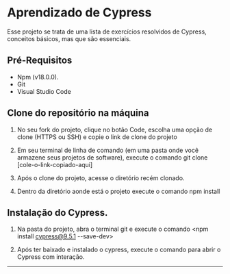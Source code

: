# Aprendizado de Cypress

Esse projeto se trata de uma lista de exercícios resolvidos de Cypress, conceitos básicos, mas que são essenciais.

## Pré-Requisitos

- Npm (v18.0.0).
- Git
- Visual Studio Code

## Clone do repositório na máquina

1. No seu fork do projeto, clique no botão Code, escolha uma opção de clone (HTTPS ou SSH) e copie o link de clone do projeto

2. Em seu terminal de linha de comando (em uma pasta onde você armazene seus projetos de software), execute o comando git clone [cole-o-link-copiado-aqui]

3. Após o clone do projeto, acesse o diretório recém clonado.

4. Dentro da diretório aonde está o projeto execute o comando npm install

## Instalação do Cypress.

1. Na pasta do projeto, abra o terminal git e execute o comando <npm install cypress@9.5.1 --save-dev>

2. Após ter baixado e instalado o cypress, execute o comando <npx cypress open> para abrir o Cypress com interação.

___

